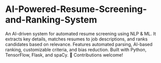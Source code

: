 # AI-Powered-Resume-Screening-and-Ranking-System
An AI-driven system for automated resume screening using NLP &amp; ML. It extracts key details, matches resumes to job descriptions, and ranks candidates based on relevance. Features automated parsing, AI-based ranking, customizable criteria, and bias reduction. Built with Python, TensorFlow, Flask, and spaCy.  🚀 Contributions welcome!

